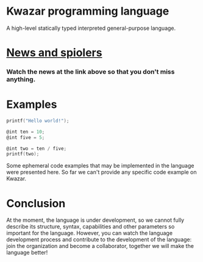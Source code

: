 <!--
Copyright 2022 Kwazar Lang Devs

Licensed under the Apache License, Version 2.0 (the "License");
you may not use this file except in compliance with the License.
You may obtain a copy of the License at

http://www.apache.org/licenses/LICENSE-2.0

Unless required by applicable law or agreed to in writing, software
distributed under the License is distributed on an "AS IS" BASIS,
WITHOUT WARRANTIES OR CONDITIONS OF ANY KIND, either express or implied.
See the License for the specific language governing permissions and
limitations under the License.
-->

# Kwazar programming language
A high-level statically typed interpreted general-purpose language.

# [News and spiolers](https://github.com/Kwazar-Lang/.github/blob/main/news/NEWSMAP.md)
### Watch the news at the link above so that you don't miss anything.

# Examples
```c
printf("Hello world!");
```
```d
@int ten = 10;
@int five = 5;

@int two = ten / five;
printf(two);
```

Some ephemeral code examples that may be implemented in the language were presented here. So far we can't provide any specific code example on Kwazar.

# Conclusion
At the moment, the language is under development, so we cannot fully describe its structure, syntax, capabilities and other parameters so important for the language. However, you can watch the language development process and contribute to the development of the language: join the organization and become a collaborator, together we will make the language better!

